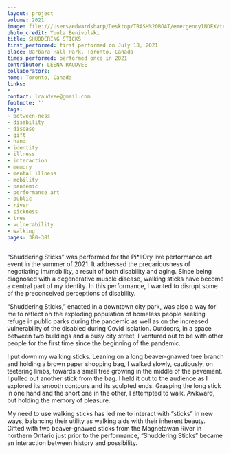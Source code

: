 ```yaml
---
layout: project
volume: 2021
image: file:///Users/edwardsharp/Desktop/TRASH%20BOAT/emergencyINDEX/ten_plus/guts/Links/1665200173182_Leena_Raudvee__Shuddering_Sticks__b_w__5x7.tif
photo_credit: Yuula Benivolski
title: SHUDDERING STICKS
first_performed: first performed on July 18, 2021
place: Barbara Hall Park, Toronto, Canada
times_performed: performed once in 2021
contributor: LEENA RAUDVEE
collaborators:
home: Toronto, Canada
links:
-
contact: lraudvee@gmail.com
footnote: ''
tags:
- between-ness
- disability
- disease
- gift
- hand
- identity
- illness
- interaction
- memory
- mental illness
- mobility
- pandemic
- performance art
- public
- river
- sickness
- tree
- vulnerability
- walking
pages: 380-381
---
```


“Shuddering Sticks” was performed for the Pi*llOry live performance art event in the summer of 2021. It addressed the precariousness of negotiating im/mobility, a result of both disability and aging. Since being diagnosed with a degenerative muscle disease, walking sticks have become a central part of my identity. In this performance, I wanted to disrupt some of the preconceived perceptions of disability.

“Shuddering Sticks,” enacted in a downtown city park, was also a way for me to reflect on the exploding population of homeless people seeking refuge in public parks during the pandemic as well as on the increased vulnerability of the disabled during Covid isolation. Outdoors, in a space between two buildings and a busy city street, I ventured out to be with other people for the first time since the beginning of the pandemic.

I put down my walking sticks. Leaning on a long beaver-gnawed tree branch and holding a brown paper shopping bag, I walked slowly, cautiously, on teetering limbs, towards a small tree growing in the middle of the pavement. I pulled out another stick from the bag. I held it out to the audience as I explored its smooth contours and its sculpted ends. Grasping the long stick in one hand and the short one in the other, I attempted to walk. Awkward, but holding the memory of pleasure.

My need to use walking sticks has led me to interact with “sticks” in new ways, balancing their utility as walking aids with their inherent beauty. Gifted with two beaver-gnawed sticks from the Magnetawan River in northern Ontario just prior to the performance, “Shuddering Sticks” became an interaction between history and possibility.